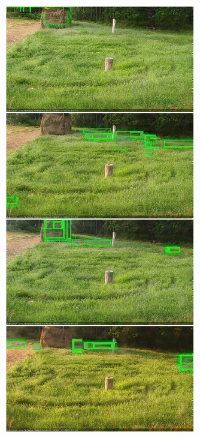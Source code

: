 ![20200710-181509-182511](in2/20200710/20200710-181509-182511_0_.jpg)
![20200710-182517-183519](in2/20200710/20200710-182517-183519_0_.jpg)
![20200710-184533-185534](in2/20200710/20200710-184533-185534_0_.jpg)
![20200710-185540-190542](in2/20200710/20200710-185540-190542_0_.jpg)
